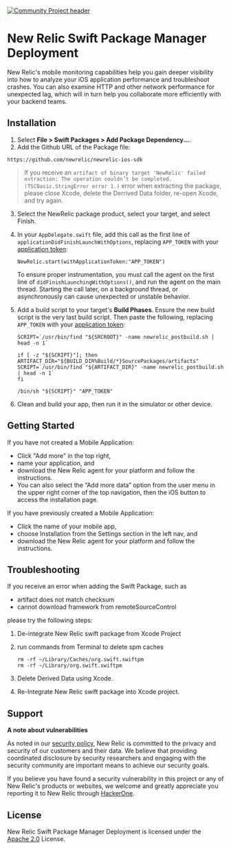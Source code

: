[![Community Project header](https://github.com/newrelic/opensource-website/raw/master/src/images/categories/Community_Project.png)](https://opensource.newrelic.com/oss-category/#community-project)

# New Relic Swift Package Manager Deployment

New Relic's mobile monitoring capabilities help you gain deeper visibility into how to analyze your iOS application performance and troubleshoot crashes. You can also examine HTTP and other network performance for unexpected lag, which will in turn help you collaborate more efficiently with your backend teams.

## Installation
1. Select **File > Swift Packages > Add Package Dependency...**.
2. Add the Github URL of the Package file:
  
  ```
  https://github.com/newrelic/newrelic-ios-sdk
  ```
  
>If you receive an `artifact of binary target 'NewRelic' failed extraction: The operation couldn’t be completed. (TSCBasic.StringError error 1.)` error when extracting the package, please close Xcode, delete the Derrived Data folder, re-open Xcode, and try again.
  
3. Select the NewRelic package product, select your target, and select Finish.
4. In your `AppDelegate.swift` file, add this call as the first line of `applicationDidFinishLaunchWithOptions`, replacing `APP_TOKEN` with your [application token](https://docs.newrelic.com/docs/mobile-monitoring/new-relic-mobile/maintenance/viewing-your-application-token):

   ```
   NewRelic.start(withApplicationToken:"APP_TOKEN")
   ```
   To ensure proper instrumentation, you must call the agent on the first line of `didFinishLaunchingWithOptions()`, and run the agent on the main thread. Starting the call later, on a background thread, or asynchronously can cause unexpected or unstable behavior.

5. Add a build script to your target's **Build Phases**. Ensure the new build script is the very last build script. Then paste the following, replacing `APP_TOKEN` with your [application token](https://docs.newrelic.com/docs/mobile-monitoring/new-relic-mobile/maintenance/viewing-your-application-token):

   ```
   SCRIPT=`/usr/bin/find "${SRCROOT}" -name newrelic_postbuild.sh | head -n 1`

   if [ -z "${SCRIPT}"]; then
   ARTIFACT_DIR="${BUILD_DIR%Build/*}SourcePackages/artifacts"
   SCRIPT=`/usr/bin/find "${ARTIFACT_DIR}" -name newrelic_postbuild.sh | head -n 1`
   fi

   /bin/sh "${SCRIPT}" "APP_TOKEN"
   ```
6. Clean and build your app, then run it in the simulator or other device.


## Getting Started
If you have not created a Mobile Application:

* Click "Add more" in the top right,
* name your application, and
* download the New Relic agent for your platform and follow the instructions.
* You can also select the “Add more data” option from the user menu in the upper right corner of the top navigation, then the iOS button to access the installation page.

If you have previously created a Mobile Application:

* Click the name of your mobile app,
* choose Installation from the Settings section in the left nav, and
* download the New Relic agent for your platform and follow the instructions.

## Troubleshooting
If you receive an error when adding the Swift Package, such as
- artifact does not match checksum
- cannot download framework from remoteSourceControl

please try the following steps:

1. De-integrate New Relic swift package from Xcode Project

1. run commands from Terminal to delete spm caches
    ```
    rm -rf ~/Library/Caches/org.swift.swiftpm
    rm -rf ~/Library/org.swift.swiftpm
    ```
1. Delete Derived Data using Xcode.
1. Re-Integrate New Relic swift package into Xcode project.

## Support

**A note about vulnerabilities**

As noted in our [security policy](../../security/policy), New Relic is committed to the privacy and security of our customers and their data. We believe that providing coordinated disclosure by security researchers and engaging with the security community are important means to achieve our security goals.

If you believe you have found a security vulnerability in this project or any of New Relic's products or websites, we welcome and greatly appreciate you reporting it to New Relic through [HackerOne](https://hackerone.com/newrelic).

## License
New Relic Swift Package Manager Deployment is licensed under the [Apache 2.0](http://apache.org/licenses/LICENSE-2.0.txt) License.
